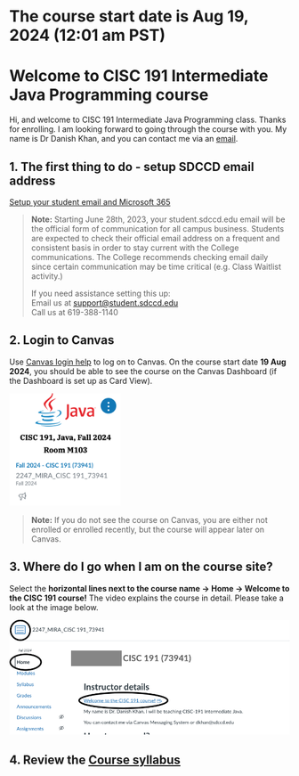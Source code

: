 # The course start date is Aug 19, 2024 (12:01 am PST)

# Welcome to CISC 191 Intermediate Java Programming course
Hi, and welcome to CISC 191 Intermediate Java Programming class. Thanks for enrolling. I am looking forward to going through the course with you. My name is Dr Danish Khan, and you can contact me via an [email](dkhan@sdccd.edu).  

## 1. The first thing to do - setup SDCCD email address
[Setup your student email and Microsoft 365](https://www.sdccd.edu/students/student-email.aspx)

> **Note:** Starting June 28th, 2023, your student.sdccd.edu email will be the official form of communication for all campus business. Students are expected to check their official email address on a frequent and consistent basis in order to stay current with the College communications. The College recommends checking email daily since certain communication may be time critical (e.g. Class Waitlist activity.)
> 
> If you need assistance setting this up:  
Email us at support@student.sdccd.edu  
Call us at 619-388-1140

## 2. Login to Canvas
Use [Canvas login help](https://www.sdccd.edu/about/departments-and-offices/instructional-services-division/online-learning-pathways-1/students/students%20login.aspx) to log on to Canvas.
On the course start date **19 Aug 2024**, you should be able to see the course on the Canvas Dashboard (if the Dashboard is set up as Card View).

<img src="https://github.com/d-khan/java/blob/main/Java%20canvas%20logo.png" alt="drawing" width="200"/>

> **Note:** If you do not see the course on Canvas, you are either not enrolled or enrolled recently, but the course will appear later on Canvas.

## 3. Where do I go when I am on the course site?
Select the **horizontal lines next to the course name -> Home -> Welcome to the CISC 191 course!** The video explains the course in detail. Please take a look at the image below.

<img src="https://github.com/d-khan/java/blob/main/Course%20homepage.png" alt="drawing" width="600"/>

## 4. Review the [Course syllabus](https://github.com/d-khan/java/blob/main/Syllabus-Fall2024.md)

